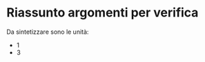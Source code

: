 # Riassunto argomenti per verifica

Da sintetizzare sono le unità:
- 1
- 3


<!--stackedit_data:
eyJoaXN0b3J5IjpbMTkxODg1MzE0XX0=
-->